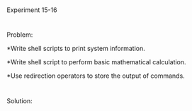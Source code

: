 #
Experiment 15-16
#
Problem:

*Write shell scripts to print system information. 

*Write shell script to perform basic mathematical calculation. 

*Use redirection operators to store the output of commands. 
#
Solution:


